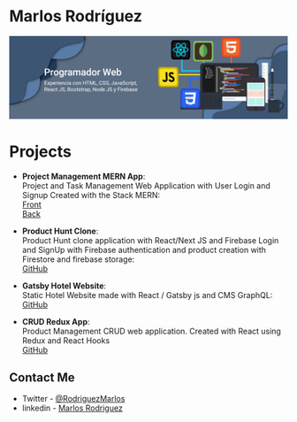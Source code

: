 # Marlos Rodríguez
![Banner](https://github.com/Marlos-Rodriguez/Marlos-Rodriguez/raw/master/BannerText.png)
# Projects
* **Project Management MERN App**:  
Project and Task Management Web Application with User Login and Signup Created with the Stack MERN:  
   [Front](https://github.com/Marlos-Rodriguez/MERN-Task-Cliente)  
   [Back](https://github.com/Marlos-Rodriguez/MERN-Task-Servidor)

* **Product Hunt Clone**:  
Product Hunt clone application with React/Next JS and Firebase Login and SignUp with Firebase authentication and product creation with Firestore and firebase storage:  
   [GitHub](https://github.com/Marlos-Rodriguez/Product-Hunt-Next-Firebase)

* **Gatsby Hotel Website**:  
Static Hotel Website made with React / Gatsby js and CMS GraphQL:  
   [GitHub](https://github.com/Marlos-Rodriguez/Gatsby-Hotel)

* **CRUD Redux App**:  
Product Management CRUD web application. Created with React using Redux and React Hooks  
   [GitHub](https://github.com/Marlos-Rodriguez/Crud-Redux)

## Contact Me
* Twitter - [@RodriguezMarlos](https://twitter.com/RodriguezMarlos)
* linkedin - [Marlos Rodriguez](https://www.linkedin.com/in/marlos-rodriguez-7268481a2/)
